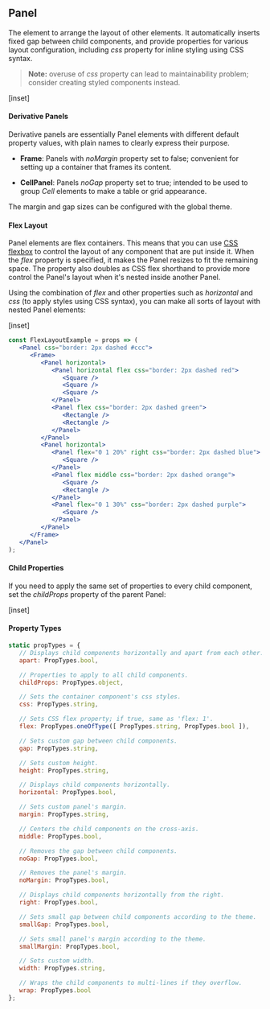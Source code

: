 ﻿## Panel

The element to arrange the layout of other elements.  It automatically inserts fixed gap between child components, and provide properties for various layout configuration, including _css_ property for inline styling using CSS syntax.

> __Note:__  overuse of  _css_ property can lead to maintainability problem; consider creating styled components instead. 

[inset]

#### Derivative Panels

Derivative panels are essentially Panel elements with different default property values, with plain names to clearly express their purpose.

- __Frame__: Panels with _noMargin_ property set to false; convenient for setting up a container that frames its content.

- __CellPanel__:  Panels _noGap_ property set to true; intended to be used to group _Cell_ elements to make a table or grid appearance.

The margin and gap sizes can be configured with the global theme.

#### Flex Layout

Panel elements are flex containers.  This means that you can use [CSS flexbox](https://css-tricks.com/snippets/css/a-guide-to-flexbox/) to control the layout of any component that are put inside it.  When the _flex_ property is specified, it makes the Panel resizes to fit the remaining space.  The property also doubles as CSS flex shorthand to provide more control the Panel's layout when it's nested inside another Panel.

Using the combination of _flex_ and other properties such as _horizontal_ and _css_ (to apply styles using CSS syntax), you can make all sorts of layout with nested Panel elements:

[inset]
<br/>

```jsx
const FlexLayoutExample = props => (
   <Panel css="border: 2px dashed #ccc">
      <Frame>
         <Panel horizontal>
            <Panel horizontal flex css="border: 2px dashed red">
               <Square />
               <Square />
               <Square />
            </Panel>
            <Panel flex css="border: 2px dashed green">
               <Rectangle />
               <Rectangle />
            </Panel>
         </Panel>
         <Panel horizontal>
            <Panel flex="0 1 20%" right css="border: 2px dashed blue">
               <Square />
            </Panel>
            <Panel flex middle css="border: 2px dashed orange">
               <Square />
               <Rectangle />
            </Panel>
            <Panel flex="0 1 30%" css="border: 2px dashed purple">
               <Square />
            </Panel>
         </Panel>
      </Frame>
   </Panel>
);
```

#### Child Properties

If you need to apply the same set of properties to every child component, set the _childProps_ property of the parent Panel:

[inset]


#### Property Types

```jsx
static propTypes = {
   // Displays child components horizontally and apart from each other.
   apart: PropTypes.bool,

   // Properties to apply to all child components.
   childProps: PropTypes.object,

   // Sets the container component's css styles.
   css: PropTypes.string,

   // Sets CSS flex property; if true, same as 'flex: 1'.
   flex: PropTypes.oneOfType([ PropTypes.string, PropTypes.bool ]),

   // Sets custom gap between child components.
   gap: PropTypes.string,

   // Sets custom height.
   height: PropTypes.string,

   // Displays child components horizontally.
   horizontal: PropTypes.bool,

   // Sets custom panel's margin.
   margin: PropTypes.string,

   // Centers the child components on the cross-axis.
   middle: PropTypes.bool,

   // Removes the gap between child components.
   noGap: PropTypes.bool,

   // Removes the panel's margin.
   noMargin: PropTypes.bool,

   // Displays child components horizontally from the right.
   right: PropTypes.bool,

   // Sets small gap between child components according to the theme.
   smallGap: PropTypes.bool,

   // Sets small panel's margin according to the theme.
   smallMargin: PropTypes.bool,

   // Sets custom width.
   width: PropTypes.string,

   // Wraps the child components to multi-lines if they overflow.
   wrap: PropTypes.bool
};
```